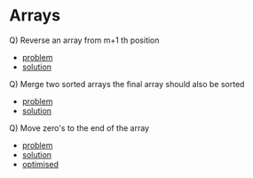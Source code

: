 # Arrays

Q) Reverse an array from m+1 th position

- [problem](https://www.youtube.com/redirect?event=video_description&redir_token=QUFFLUhqbHZ0alZpTnFYTVc2ZGNEckN4RElEanBKblZPQXxBQ3Jtc0tsRHBEdnhIR3BJeGNveHl5LVRVZFhXMEdNRnNscTNseHZYdnliQVJIbXdwU1g1emRsMnJlakstUTVNYkZWVU9wSzRPb1RaenA2VVBMY1ZpTUxmczZpMFZwMWFjVUN3QldNeU1sR1dUQzVUR2Q2NWpUdw&q=https%3A%2F%2Fbit.ly%2F3EOyAFz&v=MPvr-LmaZmA)
- [solution](https://www.codingninjas.com/codestudio/problems/reverse-the-array_1262298?utm_source=youtube&utm_medium=affiliate&utm_campaign=love_babbar_codestudio3&leftPanelTab=1)

Q) Merge two sorted arrays the final array should also be sorted

- [problem](https://www.youtube.com/redirect?event=video_description&redir_token=QUFFLUhqa1ZoMTNTVDZzcjNtMFc1OVBMRmlHQ2Zid20zUXxBQ3Jtc0tsZDRlS3VpZDV5RjkyQWJGMTN3dTAwWmU4akJKNHEyM2IxLU5zY0l4S0tKSWlEN3NtSGNlSUlfQWRLNU1BZEhQTF8xMEtiSlI0dVQ2V092YkZEUE5sOTZRNWR0OGNiUDZCT2JTek51dldrQmpoaWI4Zw&q=https%3A%2F%2Fleetcode.com%2Fproblems%2Fmerge-sorted-array%2F&v=MPvr-LmaZmA)
- [solution](https://leetcode.com/problems/merge-sorted-array/submissions/975417743/)

Q) Move zero's to the end of the array

- [problem](https://www.youtube.com/redirect?event=video_description&redir_token=QUFFLUhqbUh6aUhKcDFyQ3ZBQWJoUlQ5Z2d1Vm1pWm1vd3xBQ3Jtc0tuaXIwZ3B2bVFYc3l6YWhCdkNPOXA3bUlrSG1DSjZuSmVfMDB4NU9ndmJTRkc0X2ZISzBfdDBOS3dxSEtLZWZyZEFZRGRwNGpNRkl5ZnJhWWs3Y05sTzFXUU94RzRvTl81QV94TzZJd2tEUVh0Y21Rbw&q=https%3A%2F%2Fleetcode.com%2Fproblems%2Fmove-zeroes%2F&v=MPvr-LmaZmA)
- [solution](https://leetcode.com/problems/move-zeroes/submissions/975426730/)
- [optimised](https://leetcode.com/problems/move-zeroes/submissions/975425678/)